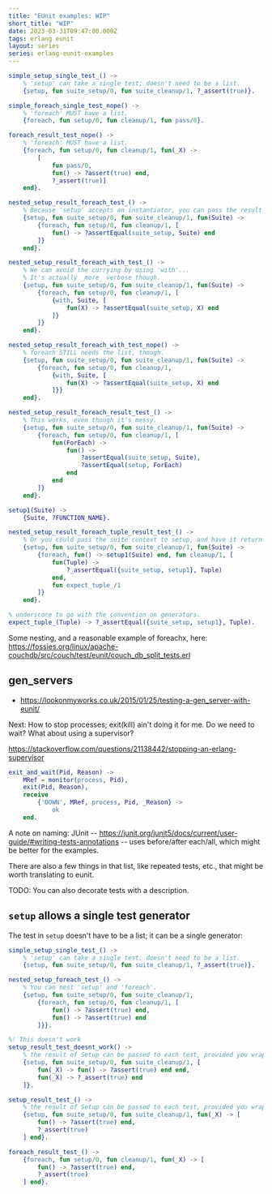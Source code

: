```yaml
---
title: "EUnit examples: WIP"
short_title: "WIP"
date: 2023-03-31T09:47:00.000Z
tags: erlang eunit
layout: series
series: erlang-eunit-examples
---
```


```erlang
simple_setup_single_test_() ->
    % 'setup' can take a single test; doesn't need to be a list.
    {setup, fun suite_setup/0, fun suite_cleanup/1, ?_assert(true)}.
```

```erlang
simple_foreach_single_test_nope() ->
    % 'foreach' MUST have a list.
    {foreach, fun setup/0, fun cleanup/1, fun pass/0}.

foreach_result_test_nope() ->
    % 'foreach' MUST have a list.
    {foreach, fun setup/0, fun cleanup/1, fun(_X) ->
        [
            fun pass/0,
            fun() -> ?assert(true) end,
            ?_assert(true)]
    end}.

nested_setup_result_foreach_test_() ->
    % Because 'setup' accepts an instantiator, you can pass the result to the tests in foreach (by currying them, essentially):
    {setup, fun suite_setup/0, fun suite_cleanup/1, fun(Suite) ->
        {foreach, fun setup/0, fun cleanup/1, [
            fun() -> ?assertEqual(suite_setup, Suite) end
        ]}
    end}.

nested_setup_result_foreach_with_test_() ->
    % We can avoid the currying by using 'with'...
    % It's actually _more_ verbose though.
    {setup, fun suite_setup/0, fun suite_cleanup/1, fun(Suite) ->
        {foreach, fun setup/0, fun cleanup/1, [
            {with, Suite, [
                fun(X) -> ?assertEqual(suite_setup, X) end
            ]}
        ]}
    end}.

nested_setup_result_foreach_with_test_nope() ->
    % foreach STILL needs the list, though.
    {setup, fun suite_setup/0, fun suite_cleanup/1, fun(Suite) ->
        {foreach, fun setup/0, fun cleanup/1,
            {with, Suite, [
                fun(X) -> ?assertEqual(suite_setup, X) end
            ]}}
    end}.

nested_setup_result_foreach_result_test_() ->
    % This works, even though it's messy.
    {setup, fun suite_setup/0, fun suite_cleanup/1, fun(Suite) ->
        {foreach, fun setup/0, fun cleanup/1, [
            fun(ForEach) ->
                fun() ->
                    ?assertEqual(suite_setup, Suite),
                    ?assertEqual(setup, ForEach)
                end
            end
        ]}
    end}.

setup1(Suite) ->
    {Suite, ?FUNCTION_NAME}.

nested_setup_result_foreach_tuple_result_test_() ->
    % Or you could pass the suite context to setup, and have it return a tuple/record/map:
    {setup, fun suite_setup/0, fun suite_cleanup/1, fun(Suite) ->
        {foreach, fun() -> setup1(Suite) end, fun cleanup/1, [
            fun(Tuple) ->
                ?_assertEqual({suite_setup, setup1}, Tuple)
            end,
            fun expect_tuple_/1
        ]}
    end}.

% underscore to go with the convention on generators.
expect_tuple_(Tuple) -> ?_assertEqual({suite_setup, setup1}, Tuple).
```

Some nesting, and a reasonable example of foreachx, here: https://fossies.org/linux/apache-couchdb/src/couch/test/eunit/couch_db_split_tests.erl

## gen_servers

- <https://lookonmyworks.co.uk/2015/01/25/testing-a-gen_server-with-eunit/>

Next: How to stop processes; exit(kill) ain't doing it for me. Do we need to wait? What about using a supervisor?

https://stackoverflow.com/questions/21138442/stopping-an-erlang-supervisor

```erlang
exit_and_wait(Pid, Reason) ->
    MRef = monitor(process, Pid),
    exit(Pid, Reason),
    receive
        {'DOWN', MRef, process, Pid, _Reason} ->
            ok
    end.
```

A note on naming: JUnit -- https://junit.org/junit5/docs/current/user-guide/#writing-tests-annotations -- uses before/after each/all, which might be better for the examples.

There are also a few things in that list, like repeated tests, etc., that might be worth translating to eunit.

TODO: You can also decorate tests with a description.

## `setup` allows a single test generator

The test in `setup` doesn't have to be a list; it can be a single generator:

```erlang
simple_setup_single_test_() ->
    % 'setup' can take a single test; doesn't need to be a list.
    {setup, fun suite_setup/0, fun suite_cleanup/1, ?_assert(true)}.
```


```erlang
nested_setup_foreach_test_() ->
    % You can nest 'setup' and 'foreach'.
    {setup, fun suite_setup/0, fun suite_cleanup/1,
        {foreach, fun setup/0, fun cleanup/1, [
            fun() -> ?assert(true) end,
            fun() -> ?assert(true) end
        ]}}.

%! This doesn't work
setup_result_test_doesnt_work() ->
    % the result of Setup can be passed to each test, provided you wrap them as instantiators:
    {setup, fun suite_setup/0, fun suite_cleanup/1, [
        fun(_X) -> fun() -> ?assert(true) end end,
        fun(_X) -> ?_assert(true) end
    ]}.

setup_result_test_() ->
    % the result of Setup can be passed to each test, provided you wrap them as instantiators:
    {setup, fun suite_setup/0, fun suite_cleanup/1, fun(_X) -> [
        fun() -> ?assert(true) end,
        ?_assert(true)
    ] end}.

foreach_result_test_() ->
    {foreach, fun setup/0, fun cleanup/1, fun(_X) -> [
        fun() -> ?assert(true) end,
        ?_assert(true)
    ] end}.
```
